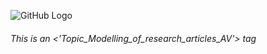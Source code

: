 ![GitHub Logo](https://datahack-prod.s3.ap-south-1.amazonaws.com/__sized__/contest_cover/jantahack_i-day-thumbnail-1200x1200-90.jpg)
###### This is an <'Topic_Modelling_of_research_articles_AV'> tag

